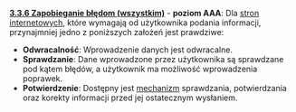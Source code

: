 [**3.3.6 Zapobieganie błędom (wszystkim)**](https://wcag.lepszyweb.pl/#error-prevention-all) - **poziom AAA**: Dla <a href="#" data-toggle="tooltip" data-original-title="{{site.data.glossary.strona_internetowa | strip_html | replace: '*', ''}}">stron internetowych</a>, które wymagają od użytkownika podania informacji, przynajmniej jedno z poniższych założeń jest prawdziwe:

 - **Odwracalność**: Wprowadzenie danych jest odwracalne.
 - **Sprawdzanie**: Dane wprowadzone przez użytkownika są sprawdzane pod kątem błędów, a użytkownik ma możliwość wprowadzenia poprawek.
 - **Potwierdzenie**: Dostępny jest <a href="#" data-toggle="tooltip" data-original-title="{{site.data.glossary.mechanizm | strip_html | replace: '*', ''}}">mechanizm</a> sprawdzania, potwierdzania oraz korekty informacji przed jej ostatecznym wysłaniem.
